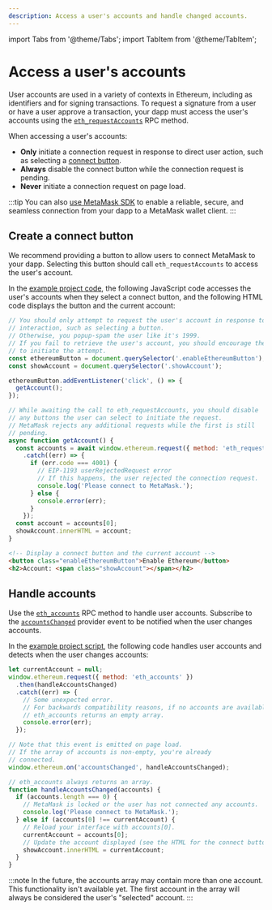 ```yaml
---
description: Access a user's accounts and handle changed accounts.
---
```


import Tabs from '@theme/Tabs';
import TabItem from '@theme/TabItem';

# Access a user's accounts

User accounts are used in a variety of contexts in Ethereum, including as identifiers and for
signing transactions.
To request a signature from a user or have a user approve a transaction, your dapp must
access the user's accounts using the
[`eth_requestAccounts`](../reference/rpc-api.md#ethereum-json-rpc-methods) RPC method.

When accessing a user's accounts:

- **Only** initiate a connection request in response to direct user action, such as
  selecting a [connect button](#create-a-connect-button).
- **Always** disable the connect button while the connection request is pending.
- **Never** initiate a connection request on page load.

:::tip
You can also [use MetaMask SDK](../how-to/use-sdk/index.md) to enable a reliable, secure, and
seamless connection from your dapp to a MetaMask wallet client.
:::

## Create a connect button

We recommend providing a button to allow users to connect MetaMask to your dapp.
Selecting this button should call `eth_requestAccounts` to access the user's account.

In the [example project code](set-up-dev-environment.md#example), the following JavaScript code
accesses the user's accounts when they select a connect button, and the following HTML code
displays the button and the current account:

<Tabs>
<TabItem value="javascript" label="JavaScript">

```javascript title="index.js"
// You should only attempt to request the user's account in response to user
// interaction, such as selecting a button.
// Otherwise, you popup-spam the user like it's 1999.
// If you fail to retrieve the user's account, you should encourage the user
// to initiate the attempt.
const ethereumButton = document.querySelector('.enableEthereumButton');
const showAccount = document.querySelector('.showAccount');

ethereumButton.addEventListener('click', () => {
  getAccount();
});

// While awaiting the call to eth_requestAccounts, you should disable
// any buttons the user can select to initiate the request.
// MetaMask rejects any additional requests while the first is still
// pending.
async function getAccount() {
  const accounts = await window.ethereum.request({ method: 'eth_requestAccounts' })
    .catch((err) => {
      if (err.code === 4001) {
        // EIP-1193 userRejectedRequest error
        // If this happens, the user rejected the connection request.
        console.log('Please connect to MetaMask.');
      } else {
        console.error(err);
      }
    });
  const account = accounts[0];
  showAccount.innerHTML = account;
}
```

</TabItem>
<TabItem value="html" label="HTML">

```html title="index.html"
<!-- Display a connect button and the current account -->
<button class="enableEthereumButton">Enable Ethereum</button>
<h2>Account: <span class="showAccount"></span></h2>
```

</TabItem>
</Tabs>

## Handle accounts

Use the [`eth_accounts`](https://metamask.github.io/api-playground/api-documentation/#eth_accounts)
RPC method to handle user accounts.
Subscribe to the [`accountsChanged`](../reference/provider-api.md#accountschanged) provider event to
be notified when the user changes accounts.

In the [example project script](set-up-dev-environment.md#example), the following code handles user
accounts and detects when the user changes accounts:

```javascript title="index.js"
let currentAccount = null;
window.ethereum.request({ method: 'eth_accounts' })
  .then(handleAccountsChanged)
  .catch((err) => {
    // Some unexpected error.
    // For backwards compatibility reasons, if no accounts are available,
    // eth_accounts returns an empty array.
    console.error(err);
  });

// Note that this event is emitted on page load.
// If the array of accounts is non-empty, you're already
// connected.
window.ethereum.on('accountsChanged', handleAccountsChanged);

// eth_accounts always returns an array.
function handleAccountsChanged(accounts) {
  if (accounts.length === 0) {
    // MetaMask is locked or the user has not connected any accounts.
    console.log('Please connect to MetaMask.');
  } else if (accounts[0] !== currentAccount) {
    // Reload your interface with accounts[0].
    currentAccount = accounts[0];
    // Update the account displayed (see the HTML for the connect button)
    showAccount.innerHTML = currentAccount;
  }
}
```

:::note
In the future, the accounts array may contain more than one account.
This functionality isn't available yet.
The first account in the array will always be considered the user's "selected" account.
:::

